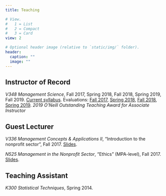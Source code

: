 ```yaml
---
title: Teaching

# View.
#   1 = List
#   2 = Compact
#   3 = Card
view: 2

# Optional header image (relative to `static/img/` folder).
header:
  caption: ""
  image: ""
---
```


## Instructor of Record
_V348 Management Science_, Fall 2017, Spring 2018, Fall 2018, Spring 2019, Fall 2019. [Current syllabus](files/v348.pdf). Evaluations: [Fall 2017](files/fall2017.pdf), [Spring 2018](files/spring2018.pdf), [Fall 2018](files/fall2018.pdf), [Spring 2019](files/spring2019.pdf).
_2019 O’Neill Outstanding Teaching Award for Associate Instructor_

## Guest Lecturer
_V336 Management Concepts & Applications II_, “Introduction to the nonprofit sector”, Fall 2017. [Slides](files/ethics.ppt).

_N525 Management in the Nonprofit Sector_, “Ethics” (MPA-level), Fall 2017. [Slides](files/nonprofit.pdf).

## Teaching Assistant
_K300 Statistical Techniques_, Spring 2014.
